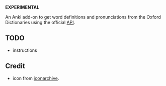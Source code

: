 **EXPERIMENTAL**

An Anki add-on to get word definitions and pronunciations from the Oxford Dictionaries using the official [API](https://developer.oxforddictionaries.com).

## TODO
- instructions

## Credit
- icon from [iconarchive](https://iconarchive.com/show/google-jfk-icons-by-carlosjj/dictionary-icon.html).
